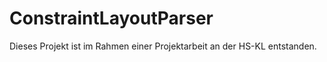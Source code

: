 # ConstraintLayoutParser

Dieses Projekt ist im Rahmen einer Projektarbeit an der HS-KL entstanden.
